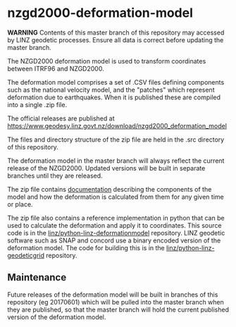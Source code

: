 # nzgd2000-deformation-model

**WARNING** Contents of this master branch of this repository may accessed by LINZ geodetic processes.  Ensure all data is correct before updating the master branch.

The NZGD2000 deformation model is used to transform coordinates 
between ITRF96 and NZGD2000.  

The deformation model comprises a set of .CSV files defining components such as 
the national velocity model, and the "patches" which represent deformation due
to earthquakes.  When it is published these are compiled into a single .zip file. 

The official releases are published at https://www.geodesy.linz.govt.nz/download/nzgd2000_deformation_model

The files and directory structure of the zip file are held in the .src directory
of this repository.  

The deformation model in the master branch will always reflect the current release
of the NZGD2000. Updated versions will be built in separate branches until they
are released.

The zip file contains [documentation](./src/documentation/NZGD2000DeformationModelFormat.pdf) 
describing the components of the model and how the deformation is
calculated from them for any given time or place.

The zip file also contains a reference implementation in python that 
can be used to calculate the deformation and apply it to coordinates.
This source code is in the [linz/python-linz-deformationmodel](https://github.com/linz/python-linz-deformationmodel) repository.  LINZ geodetic software such as SNAP and concord use a binary encoded
version of the deformation model.  The code for building this is in the
[linz/python-linz-geodeticgrid](https://github.com/linz/python-linz-geodeticgrid) repository.

## Maintenance

Future releases of the deformation model will be built in branches of this repository (eg 20170601) which will be pulled into the master branch when they are published, so that the master branch will hold the current published version of the deformation model.

